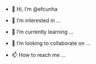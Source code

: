 - 👋 Hi, I’m @efcunha

- 👀 I’m interested in ...
  
- 🌱 I’m currently learning ...
   
- 💞️ I’m looking to collaborate on ...

- 📫 How to reach me ...

<!---
efcunha/efcunha is a ✨ special ✨ repository because its `README.md` (this file) appears on your GitHub profile.
You can click the Preview link to take a look at your changes.
--->
